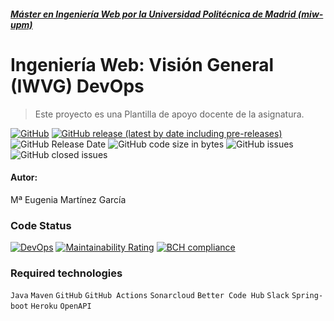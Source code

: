 ##### [Máster en Ingeniería Web por la Universidad Politécnica de Madrid (miw-upm)](http://miw.etsisi.upm.es)
# Ingeniería Web: Visión General (IWVG) DevOps
> Este proyecto es una Plantilla de apoyo docente de la asignatura.

[![GitHub](https://img.shields.io/github/license/mEugeniaMartinez/iwvg_devops_martinez_meugenia?color=informational)](https://github.com/mEugeniaMartinez/iwvg_devops_martinez_meugenia/blob/develop/LICENSE.md)
[![GitHub release (latest by date including pre-releases)](https://img.shields.io/github/v/release/mEugeniaMartinez/iwvg_devops_martinez_meugenia?color=informational)](https://github.com/mEugeniaMartinez/iwvg_devops_martinez_meugenia/releases)
![GitHub Release Date](https://img.shields.io/github/release-date/mEugeniaMartinez/iwvg_devops_martinez_meugenia?color=informational)
![GitHub code size in bytes](https://img.shields.io/github/languages/code-size/mEugeniaMartinez/iwvg_devops_martinez_meugenia)
![GitHub issues](https://img.shields.io/github/issues/mEugeniaMartinez/iwvg_devops_martinez_meugenia?color=important)
![GitHub closed issues](https://img.shields.io/github/issues-closed/mEugeniaMartinez/iwvg_devops_martinez_meugenia?color=informational)

#### Autor:
Mª Eugenia Martínez García

### Code Status
[![DevOps](https://github.com/mEugeniaMartinez/iwvg_devops_martinez_meugenia/actions/workflows/test.yml/badge.svg)](https://github.com/mEugeniaMartinez/iwvg_devops_martinez_meugenia/actions/workflows/test.yml)
[![Maintainability Rating](https://sonarcloud.io/api/project_badges/measure?project=mEugeniaMartinez_iwvg_devops_martinez_meugenia&metric=sqale_rating)](https://sonarcloud.io/dashboard?id=mEugeniaMartinez_iwvg_devops_martinez_meugenia)
[![BCH compliance](https://bettercodehub.com/edge/badge/mEugeniaMartinez/iwvg_devops_martinez_meugenia?branch=develop)](https://bettercodehub.com/)

### Required technologies
`Java` `Maven` `GitHub` `GitHub Actions` `Sonarcloud` `Better Code Hub` `Slack` `Spring-boot` `Heroku` `OpenAPI`